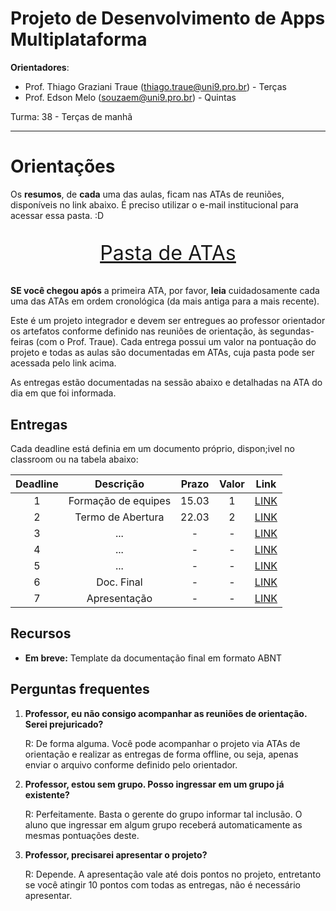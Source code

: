 # Projeto de Desenvolvimento de Apps Multiplataforma

**Orientadores**: 
 - Prof. Thiago Graziani Traue (thiago.traue@uni9.pro.br) - Terças
 - Prof. Edson Melo (souzaem@uni9.pro.br) - Quintas


Turma: 38 - Terças de manhã


***


# Orientações

Os **resumos**, de **cada** uma das aulas, ficam nas ATAs de reuniões, disponíveis no link abaixo. É preciso utilizar o e-mail institucional para acessar essa pasta. :D

<p style="font-size:2.3em;text-align:center">
    <a href="https://drive.google.com/drive/folders/12wOfaRvrnpfKdKbvDlfuQgTIpIrdQqxc?usp=sharing" target="_blank">Pasta de ATAs</a>
</p>

**SE você chegou após** a primeira ATA, por favor, **leia** cuidadosamente cada uma das ATAs em ordem cronológica (da mais antiga para a mais recente).

Este é um projeto integrador e devem ser entregues ao professor orientador os artefatos conforme definido nas reuniões de orientação, às segundas-feiras (com o Prof. Traue). Cada entrega possui um valor na pontuação do projeto e todas as aulas são documentadas em ATAs, cuja pasta pode ser acessada pelo link acima. 

As entregas estão documentadas na sessão abaixo e detalhadas na ATA do dia em que foi informada.


## Entregas


Cada deadline está definia em um documento próprio, dispon;ivel no classroom ou na tabela abaixo:

| Deadline |      Descrição      | Prazo | Valor |   Link                                                                                                  |
|:--------:|:-------------------:|:-----:|:-----:|:-------------------------------------------------------------------------------------------------------:|
|    1     | Formação de equipes | 15.03 |   1   |[LINK](https://docs.google.com/document/d/1cBPRUBLCjbOe_UwIOp_RCck0uJE6eptOAeu7btFYk5A/edit?usp=sharing) |
|    2     | Termo de Abertura   | 22.03 |   2   |[LINK]() |
|    3     | ...                 |   -   |   -   |[LINK]() |
|    4     | ...                 |   -   |   -   |[LINK]() |
|    5     | ...                 |   -   |   -   |[LINK]() |
|    6     | Doc. Final          |   -   |   -   |[LINK]() |
|    7     | Apresentação        |   -   |   -   |[LINK]() |



## Recursos

 - **Em breve:** Template da documentação final em formato ABNT



## Perguntas frequentes

1. **Professor, eu não consigo acompanhar as reuniões de orientação. Serei prejuricado?**
    
    R: De forma alguma. Você pode acompanhar o projeto via ATAs de orientação e realizar as entregas de forma offline, ou seja, apenas enviar o arquivo conforme definido pelo orientador.


2. **Professor, estou sem grupo. Posso ingressar em um grupo já existente?**
    
    R: Perfeitamente. Basta o gerente do grupo informar tal inclusão. O aluno que ingressar em algum grupo receberá automaticamente as mesmas pontuações deste.

3. **Professor, precisarei apresentar o projeto?**
    
    R: Depende. A apresentação vale até dois pontos no projeto, entretanto se você atingir 10 pontos com todas as entregas, não é necessário apresentar.    